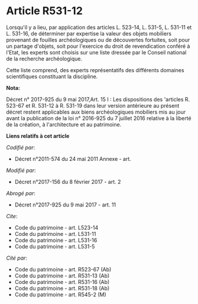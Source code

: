 # Article R531-12

Lorsqu'il y a lieu, par application des articles L. 523-14, L. 531-5, 
L. 531-11 et L. 531-16, de déterminer par expertise la valeur des objets mobiliers provenant de fouilles archéologiques ou de
découvertes fortuites, soit pour un partage d'objets, soit pour l'exercice du droit de revendication conféré à l'Etat, les
experts sont choisis sur une liste dressée par le Conseil national de la recherche archéologique. 

Cette liste comprend, des experts représentatifs des différents domaines scientifiques constituant la discipline.

**Nota:**

Décret n° 2017-925 du 9 mai 2017,Art. 15 I : Les dispositions des 'articles R. 523-67 et R. 531-12 à R. 531-19 dans leur
version antérieure au présent décret restent applicables aux biens archéologiques mobiliers mis au jour avant la publication
de la loi n° 2016-925 du 7 juillet 2016 relative à la liberté de la création, à l'architecture et au patrimoine.

**Liens relatifs à cet article**

_Codifié par_:

  - Décret n°2011-574 du 24 mai 2011 Annexe - art.

_Modifié par_:

  - Décret n°2017-156 du 8 février 2017 - art. 2

_Abrogé par_:

  - Décret n°2017-925 du 9 mai 2017 - art. 11

_Cite_:

  - Code du patrimoine - art. L523-14
  - Code du patrimoine - art. L531-11
  - Code du patrimoine - art. L531-16
  - Code du patrimoine - art. L531-5

_Cité par_:

  - Code du patrimoine - art. R523-67 (Ab)
  - Code du patrimoine - art. R531-13 (Ab)
  - Code du patrimoine - art. R531-16 (Ab)
  - Code du patrimoine - art. R531-18 (Ab)
  - Code du patrimoine - art. R545-2 (M)
